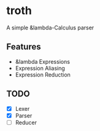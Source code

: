 # troth

A simple &lambda-Calculus parser

## Features

- &lambda Expressions
- Expression Aliasing
- Expression Reduction

## TODO

- [x] Lexer
- [x] Parser
- [ ] Reducer

